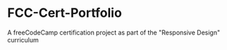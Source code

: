 # FCC-Cert-Portfolio
A freeCodeCamp certification project as part of the "Responsive Design" curriculum
